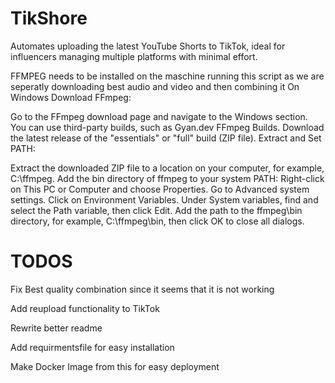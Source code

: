 # TikShore
Automates uploading the latest YouTube Shorts to TikTok, ideal for influencers managing multiple platforms with minimal effort.

FFMPEG needs to be installed on the maschine running this script as we are seperatly downloading best audio and video and then combining it
On Windows
Download FFmpeg:

Go to the FFmpeg download page and navigate to the Windows section.
You can use third-party builds, such as Gyan.dev FFmpeg Builds.
Download the latest release of the "essentials" or "full" build (ZIP file).
Extract and Set PATH:

Extract the downloaded ZIP file to a location on your computer, for example, C:\ffmpeg.
Add the bin directory of ffmpeg to your system PATH:
Right-click on This PC or Computer and choose Properties.
Go to Advanced system settings.
Click on Environment Variables.
Under System variables, find and select the Path variable, then click Edit.
Add the path to the ffmpeg\bin directory, for example, C:\ffmpeg\bin, then click OK to close all dialogs.

# TODOS
Fix Best quality combination since it seems that it is not working

Add reupload functionality to TikTok

Rewrite better readme

Add requirmentsfile for easy installation

Make Docker Image from this for easy deployment